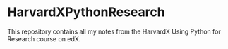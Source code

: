 # HarvardXPythonResearch
This repository contains all my notes from the HarvardX Using Python for Research course on edX.
